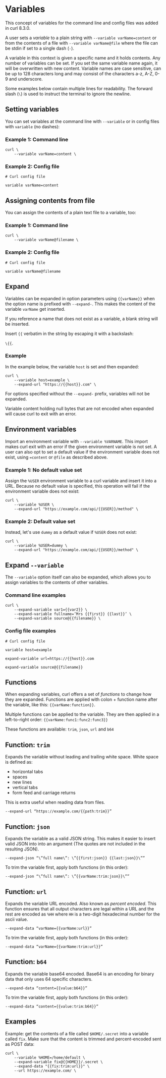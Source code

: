 # Variables

This concept of variables for the command line and config files was added in
curl 8.3.0.

A user sets a *variable* to a plain string with `--variable varName=content` or
from the contents of a file with `--variable varName@file` where the file can be
stdin if set to a single dash (`-`).

A variable in this context is given a specific name and it holds contents. Any
number of variables can be set. If you set the same variable name again, it
will be overwritten with new content. Variable names are case sensitive, can
be up to 128 characters long and may consist of the characters a-z, A-Z, 0-9
and underscore.

Some examples below contain multiple lines for readability. The forward slash (`\`) is used to instruct the terminal to ignore the newline.

## Setting variables

You can set variables at the command line with `--variable` or in config files with `variable` (no dashes):

### Example 1: Command line

    curl \
        --variable varName=content \

### Example 2: Config file

    # Curl config file

    variable varName=content

## Assigning contents from file

You can assign the contents of a plain text file to a variable, too:

### Example 1: Command line

    curl \
        --variable varName@filename \

### Example 2: Config file

    # Curl config file

    variable varName@filename

## Expand

Variables can be expanded in option parameters using `{{varName}}` when the
option name is prefixed with `--expand-`. This makes the content of the
variable `varName` get inserted.

If you reference a name that does not exist as a variable, a blank string will be inserted.

Insert `{{` verbatim in the string by escaping it with a backslash:

`\{{`.

### Example

In the example below, the variable `host` is set and then expanded:

    curl \ 
        --variable host=example \
        --expand-url "https://{{host}}.com" \

For options specified without the `--expand-` prefix, variables will not be
expanded.

Variable content holding null bytes that are not encoded when expanded will
cause curl to exit with an error.

## Environment variables

Import an environment variable with `--variable %VARNAME`. This import makes curl
exit with an error if the given environment variable is not set. A user can
also opt to set a default value if the environment variable does not exist,
using `=content` or `@file` as described above.

### Example 1: No default value set

Assign the `%USER` environment variable to a curl variable and insert it into a URL. Because no default value is specified, this operation will fail if the environment variable does not exist:

    curl \ 
        --variable %USER \
        --expand-url "https://example.com/api/{{USER}}/method" \

### Example 2: Default value set    

Instead, let's use `dummy` as a default value if `%USER` does not exist:

    curl \
        --variable %USER=dummy \
        --expand-url "https://example.com/api/{{USER}}/method" \

## Expand `--variable`

The `--variable` option itself can also be expanded, which allows you to assign variables to the contents of other variables.

### Command line examples

    curl \
        --expand-variable var1={{var2}} \
        --expand-variable fullname=’Mrs {{first}} {{last}}’ \
        --expand-variable source@{{filename}} \

### Config file examples

    # Curl config file

    variable host=example

    expand-variable url=https://{{host}}.com

    expand-variable source@{{filename}}

## Functions

When expanding variables, curl offers a set of *functions* to change how they
are expanded. Functions are applied with colon + function name after the
variable, like this: `{{varName:function}}`.

Multiple functions can be applied to the variable. They are then applied in a
left-to-right order: `{{varName:func1:func2:func3}}`

These functions are available: `trim`, `json`, `url` and `b64`

## Function: `trim`

Expands the variable without leading and trailing white space. White space is defined as: 

* horizontal tabs
* spaces
* new lines
* vertical tabs
* form feed and carriage returns

This is extra useful when reading data from files.

    --expand-url “https://example.com/{{path:trim}}”

## Function: `json`

Expands the variable as a valid JSON string. This makes it easier to insert valid JSON into into an argument (The quotes are not included in the resulting JSON).

    --expand-json “\”full name\”: \”{{first:json}} {{last:json}}\””

To trim the variable first, apply both functions (in this order):

    --expand-json “\”full name\”: \”{{varName:trim:json}}\””


## Function: `url`

Expands the variable URL encoded. Also known as *percent encoded*. This function ensures that all output characters are legal within a URL and the rest are encoded as `%HH` where `HH` is a two-digit hexadecimal number for the ascii value.

    --expand-data “varName={{varName:url}}”

To trim the variable first, apply both functions (in this order):

    --expand-data “varName={{varName:trim:url}}”

## Function: `b64`

Expands the variable base64 encoded. Base64 is an encoding for binary data that only uses 64 specific characters.

    --expand-data “content={{value:b64}}”
    
To trim the variable first, apply both functions (in this order):

    --expand-data “content={{value:trim:b64}}”

## Examples

Example: get the contents of a file called `$HOME/.secret` into a variable called `fix`. Make sure that the content is trimmed and percent-encoded sent as POST data:

    curl \
        --variable %HOME=/home/default \
        --expand-variable fix@{{HOME}}/.secret \
        --expand-data "{{fix:trim:url}}" \
        --url https://example.com/ \